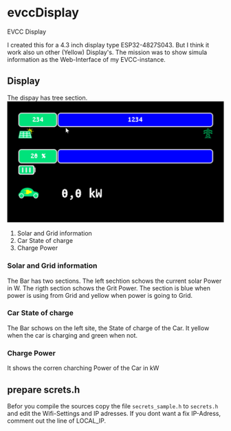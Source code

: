 # evccDisplay

EVCC Display

I created this for a 4.3 inch display type ESP32-4827S043. But I think it work also un other (Yellow) Display's.
The mission was to show simula information as the Web-Interface of my EVCC-instance.

## Display

The dispay has tree section.
<img title="Display" alt="Display" src="/images/display-design.png">

1. Solar and Grid information
2. Car State of charge
3. Charge Power

### Solar and Grid information

The Bar has two sections. The left sechtion schows the current solar Power in W. The rigth section schows the Grit Power. The section is blue when power is using from Grid and yellow when power is going to Grid.

### Car State of charge

The Bar schows on the left site, the State of charge of the Car. It yellow when the car is charging and green when not.

### Charge Power

It shows the corren charching Power of the Car in kW

## prepare screts.h

Befor you compile the sources copy the file `secrets_sample.h` to `secrets.h` and edit the Wifi-Settings and IP adresses. If you dont want a fix IP-Adress, comment out the line of LOCAL_IP.
